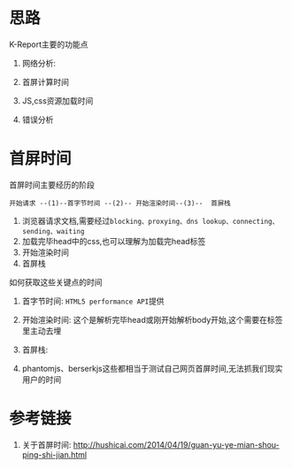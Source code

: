 # 思路

K-Report主要的功能点

1. 网络分析: 

  1. 首屏计算时间
  2. JS,css资源加载时间
2. 错误分析

# 首屏时间

首屏时间主要经历的阶段

`开始请求 --(1)--首字节时间 --(2)-- 开始渲染时间--(3)--  首屏栈`

1. 浏览器请求文档,需要经过`blocking、proxying、dns
lookup、connecting、sending、waiting`
2. 加载完毕head中的css,也可以理解为加载完head标签 
3. 开始渲染时间
4. 首屏栈

如何获取这些关键点的时间

1. 首字节时间: `HTML5 performance API`提供
2. 开始渲染时间: 这个是解析完毕head或刚开始解析body开始,这个需要在标签里主动去埋
3. 首屏栈: 

  1. phantomjs、berserkjs这些都相当于测试自己网页首屏时间,无法抓我们现实用户的时间




# 参考链接

1. 关于首屏时间: http://hushicai.com/2014/04/19/guan-yu-ye-mian-shou-ping-shi-jian.html